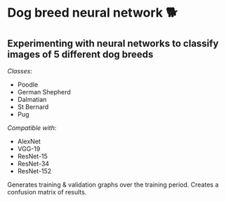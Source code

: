 # Dog breed neural network :dog2:

## Experimenting with neural networks to classify images of 5 different dog breeds

_Classes_:
* Poodle
* German Shepherd 
* Dalmatian
* St Bernard
* Pug

_Compatible with_:
* AlexNet
* VGG-19
* ResNet-15
* ResNet-34
* ResNet-152

Generates training & validation graphs over the training period. Creates a confusion matrix of results. 

